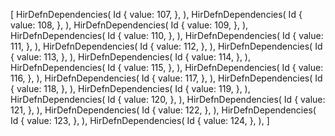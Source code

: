 [
    HirDefnDependencies(
        Id {
            value: 107,
        },
    ),
    HirDefnDependencies(
        Id {
            value: 108,
        },
    ),
    HirDefnDependencies(
        Id {
            value: 109,
        },
    ),
    HirDefnDependencies(
        Id {
            value: 110,
        },
    ),
    HirDefnDependencies(
        Id {
            value: 111,
        },
    ),
    HirDefnDependencies(
        Id {
            value: 112,
        },
    ),
    HirDefnDependencies(
        Id {
            value: 113,
        },
    ),
    HirDefnDependencies(
        Id {
            value: 114,
        },
    ),
    HirDefnDependencies(
        Id {
            value: 115,
        },
    ),
    HirDefnDependencies(
        Id {
            value: 116,
        },
    ),
    HirDefnDependencies(
        Id {
            value: 117,
        },
    ),
    HirDefnDependencies(
        Id {
            value: 118,
        },
    ),
    HirDefnDependencies(
        Id {
            value: 119,
        },
    ),
    HirDefnDependencies(
        Id {
            value: 120,
        },
    ),
    HirDefnDependencies(
        Id {
            value: 121,
        },
    ),
    HirDefnDependencies(
        Id {
            value: 122,
        },
    ),
    HirDefnDependencies(
        Id {
            value: 123,
        },
    ),
    HirDefnDependencies(
        Id {
            value: 124,
        },
    ),
]